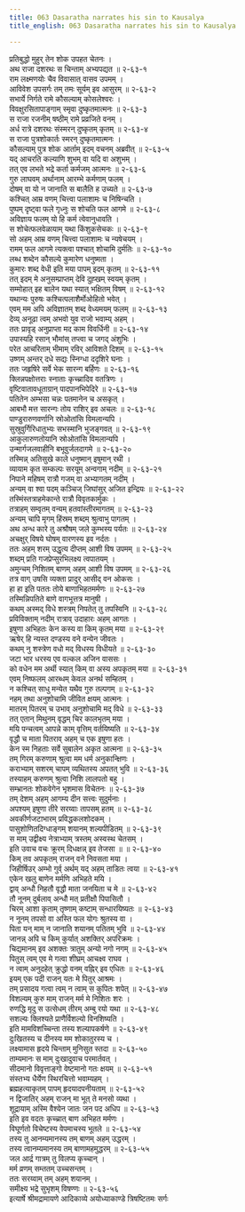 ```yaml
---
title: 063 Dasaratha narrates his sin to Kausalya
title_english: 063 Dasaratha narrates his sin to Kausalya

---
```

<div class="audioEmbed"  caption="श्रीराम-हरिसीताराममूर्ति-घनपाठिभ्यां वचनम्" src="https://archive.org/download/Ramayana-recitation-Sriram-harisItArAmamUrti-Ghanapaati-v2/Kanda_2/Kanda_2_AYK-063-Dashrathena_Poorvakrutha_Balavadha_Kathanam.mp3"></div>

प्रतिबुद्धो मुहुर् तेन शोक उपहत चेतनः ।  
अथ राजा दशरथः स चिन्ताम् अभ्यपद्यत ॥ २-६३-१  
राम लक्ष्मणयोः चैव विवासात् वासव उपमम् ।  
आविवेश उपसर्गः तम् तमः सूर्यम् इव आसुरम् ॥ २-६३-२  
सभार्ये निर्गते रामे कौसल्याम् कोसलेश्वरः ।  
विवक्षुरसितापाङ्गाम् स्मृवा दुष्कृतमात्मनः ॥ २-६३-३  
स राजा रजनीम् षष्ठीम् रामे प्रव्रजिते वनम् ।  
अर्ध रात्रे दशरथः संस्मरन् दुष्कृतम् कृतम् ॥ २-६३-४  
स राजा पुत्रशोकार्तः स्मरन् दुष्कृतमात्मनः ।  
कौसल्याम् पुत्र शोक आर्ताम् इदम् वचनम् अब्रवीत् ॥ २-६३-५  
यद् आचरति कल्याणि शुभम् वा यदि वा अशुभम् ।  
तत् एव लभते भद्रे कर्ता कर्मजम् आत्मनः ॥ २-६३-६  
गुरु लाघवम् अर्थानाम् आरम्भे कर्मणाम् फलम् ।  
दोषम् वा यो न जानाति स बालैति ह उच्यते ॥ २-६३-७  
कश्चित् आम्र वणम् चित्त्वा पलाशामः च निषिन्चति ।  
पुष्पम् दृष्ट्वा फले गृध्नुः स शोचति फल आगमे ॥ २-६३-८  
अविज्ञाय फलम् यो हि कर्म त्वेवानुधावति ।  
स शोचेत्फलवेळायाम् यथा किंशुकसेचकः ॥ २-६३-९  
सो अहम् आम्र वणम् चित्त्वा पलाशामः च न्यषेचयम् ।  
रामम् फल आगमे त्यक्त्वा पश्चात् शोचामि दुर्मतिः ॥ २-६३-१०  
लब्ध शब्देन कौसल्ये कुमारेण धनुष्मता ।  
कुमारः शब्द वेधी इति मया पापम् इदम् कृतम् ॥ २-६३-११  
तत् इदम् मे अनुसम्प्राप्तम् देवि दुह्खम् स्वयम् कृतम् ।  
सम्मोहात् इह बालेन यथा स्यात् भक्षितम् विषम् ॥ २-६३-१२  
यथान्यः पुरुषः कश्चित्पलाशैर्मोओहितो भवेत् ।  
एवम् मम अपि अविज्ञातम् शब्द वेध्यमयम् फलम् ॥ २-६३-१३  
देव्य् अनूढा त्वम् अभवो युव राजो भवाम्य् अहम् ।  
ततः प्रावृड् अनुप्राप्ता मद काम विवर्धिनी ॥ २-६३-१४  
उपास्यहि रसान् भौमांस् तप्त्वा च जगद् अंशुभिः ।  
परेत आचरिताम् भीमाम् रविर् आविशते दिशम् ॥ २-६३-१५  
उष्णम् अन्तर् दधे सद्यः स्निग्धा ददृशिरे घनाः ।  
ततः जहृषिरे सर्वे भेक सारन्ग बर्हिणः ॥ २-६३-१६  
क्लिन्नपक्षोत्तराः स्नाताः कृच्च्रादिव वतत्रिणः ।  
वृष्टिवातावधूताग्रान् पादपानभिपेदिरे ॥ २-६३-१७  
पतितेन अम्भसा चन्नः पतमानेन च असकृत् ।  
आबभौ मत्त सारन्गः तोय राशिर् इव अचलः ॥ २-६३-१८  
पाण्डुरारुणवर्णानि स्रोओतांसि विमलान्यपि ।  
सुस्रुवुर्गिरिधातुभ्यः सभस्मानि भुजङ्गवत् ॥ २-६३-१९  
आकुलारुणतोयानि स्रोओतांसि विमलान्यपि ।  
उन्मार्गजलवाहीनि बभूवुर्जलदागमे ॥ २-६३-२०  
तस्मिन्न् अतिसुखे काले धनुष्मान् इषुमान् रथी ।  
व्यायाम कृत सम्कल्पः सरयूम् अन्वगाम् नदीम् ॥ २-६३-२१  
निपाने महिषम् रात्रौ गजम् वा अभ्यागतम् नदीम् ।  
अन्यम् वा श्वा पदम् कञ्चिज् जिघांसुर् अजित इन्द्रियः ॥ २-६३-२२  
तस्मिंस्तत्राहमेकान्ते रात्रौ विवृतकार्मुकः ।  
तत्राहम् सम्वृतम् वन्यम् हतवांस्तीरमागतम् ॥ २-६३-२३  
अन्यम् चापि मृगम् हिंस्रम् शब्दम् श्रुत्वाभु पागतम् ।  
अथ अन्ध कारे तु अश्रौषम् जले कुम्भस्य पर्यतः ॥ २-६३-२४  
अचक्षुर् विषये घोषम् वारणस्य इव नर्दतः ।  
ततः अहम् शरम् उद्धृत्य दीप्तम् आशी विष उपमम् ॥ २-६३-२५  
शब्दम् प्रति गजप्रेप्सुरभिलक्ष्य त्वपातयम् ।  
अमुन्चम् निशितम् बाणम् अहम् आशी विष उपमम् ॥ २-६३-२६  
तत्र वाग् उषसि व्यक्ता प्रादुर् आसीद् वन ओकसः ।  
हा हा इति पततः तोये बाणाभिहतमर्मणः ॥ २-६३-२७  
तस्मिन्निपतिते बाणे वागभूत्तत्र मानुषी ।  
कथम् अस्मद् विधे शस्त्रम् निपतेत् तु तपस्विनि ॥ २-६३-२८  
प्रविविक्ताम् नदीम् रात्राव् उदाहारः अहम् आगतः ।  
इषुणा अभिहतः केन कस्य वा किम् कृतम् मया ॥ २-६३-२९  
ऋषेर् हि न्यस्त दण्डस्य वने वन्येन जीवतः ।  
कथम् नु शस्त्रेण वधो मद् विधस्य विधीयते ॥ २-६३-३०  
जटा भार धरस्य एव वल्कल अजिन वाससः ।  
को वधेन मम अर्थी स्यात् किम् वा अस्य अपकृतम् मया ॥ २-६३-३१  
एवम् निष्फलम् आरब्धम् केवल अनर्थ सम्हितम् ।  
न कश्चित् साधु मन्येत यथैव गुरु तल्पगम् ॥ २-६३-३२  
नहम् तथा अनुशोचामि जीवित क्षयम् आत्मनः ।  
मातरम् पितरम् च उभाव् अनुशोचामि मद् विधे ॥ २-६३-३३  
तत् एतान् मिथुनम् वृद्धम् चिर कालभृतम् मया ।  
मयि पन्चत्वम् आपन्ने काम् वृत्तिम् वर्तयिष्यति ॥ २-६३-३४  
वृद्धौ च माता पितराव् अहम् च एक इषुणा हतः ।  
केन स्म निहताः सर्वे सुबालेन अकृत आत्मना ॥ २-६३-३५  
तम् गिरम् करुणाम् श्रुत्वा मम धर्म अनुकान्क्षिणः ।  
कराभ्याम् सशरम् चापम् व्यथितस्य अपतत् भुवि ॥ २-६३-३६  
तस्याहम् करुणम् श्रुत्वा निशि लालपतो बहु ।  
सम्भ्रानतः शोकवेगेन भृशमास विचेतनः ॥ २-६३-३७  
तम् देशम् अहम् आगम्य दीन सत्त्वः सुदुर्मनाः ।  
अपश्यम् इषुणा तीरे सरय्वाः तापसम् हतम् ॥ २-६३-३८  
अवकीर्णजटाभारम् प्रविद्धकलशोदकम् ।  
पासुशोणितदिग्धाङ्गम् शयानम् शल्यपीडितम् ॥ २-६३-३९  
स माम् उद्वीक्ष्य नेत्राभ्याम् त्रस्तम् अस्वस्थ चेतसम् ।  
इति उवाच वचः क्रूरम् दिधक्षन्न् इव तेजसा ॥ ॥ २-६३-४०  
किम् तव अपकृतम् राजन् वने निवसता मया ।  
जिहीर्षिउर् अम्भो गुर्व् अर्थम् यद् अहम् ताडितः त्वया ॥ २-६३-४१  
एकेन खलु बाणेन मर्मणि अभिहते मयि ।  
द्वाव् अन्धौ निहतौ वृद्धौ माता जनयिता च मे ॥ २-६३-४२  
तौ नूनम् दुर्बलाव् अन्धौ मत् प्रतीक्षौ पिपासितौ ।  
चिरम् आशा कृताम् तृष्णाम् कष्टाम् सन्धारयिष्यतः ॥ २-६३-४३  
न नूनम् तपसो वा अस्ति फल योगः श्रुतस्य वा ।  
पिता यन् माम् न जानाति शयानम् पतितम् भुवि ॥ २-६३-४४  
जानन्न् अपि च किम् कुर्यात् अशक्तिर् अपरिक्रमः ।  
चिद्यमानम् इव अशक्तः त्रातुम् अन्यो नगो नगम् ॥ २-६३-४५  
पितुस् त्वम् एव मे गत्वा शीघ्रम् आचक्ष्व राघव ।  
न त्वाम् अनुदहेत् क्रुद्धो वनम् वह्निर् इव एधितः ॥ २-६३-४६  
इयम् एक पदी राजन् यतः मे पितुर् आश्रमः ।  
तम् प्रसादय गत्वा त्वम् न त्वाम् स कुपितः शपेत् ॥ २-६३-४७  
विशल्यम् कुरु माम् राजन् मर्म मे निशितः शरः ।  
रुणद्धि मृदु स उत्सेधम् तीरम् अम्बु रयो यथा ॥ २-६३-४८  
सशल्यः क्लिश्यते प्राणैर्विशल्यो विनशिष्यति ।  
इति मामविशच्चिन्ता तस्य शल्यापकर्षणे ॥ २-६३-४९  
दुःखितस्य च दीनस्य मम शोकातुरस्य च ।  
लक्ष्यामास हृदये चिन्ताम् मुनिसुत स्तदा ॥ २-६३-५०  
ताम्यमानः स माम् दुःखादुवाच परमार्तवत् ।  
सीदमानो विवृत्ताङ्गो वेष्टमानो गतः क्षयम् ॥ २-६३-५१  
संस्तभ्य धैर्येण स्थिरचित्तो भवाम्यहम् ।  
ब्रह्महत्याकृतम् पापम् हृदयादपनीयताम् ॥ २-६३-५२  
न द्विजातिर् अहम् राजन् मा भूत् ते मनसो व्यथा ।  
शूद्रायाम् अस्मि वैश्येन जातः जन पद अधिप ॥ २-६३-५३  
इति इव वदतः कृच्च्रात् बाण अभिहत मर्मणः ।  
विघूर्णतो विचेष्टस्य वेपमाचस्य भूतले ॥ २-६३-५४  
तस्य तु आनम्यमानस्य तम् बाणम् अहम् उद्धरम् ।  
तस्य त्वानम्यमानस्य तम् बाणामहमुद्धरम् ॥ २-६३-५५  
जल आर्द्र गात्रम् तु विलप्य कृच्चान् ।  
मर्म व्रणम् सम्ततम् उच्चसन्तम् ।  
ततः सरय्वाम् तम् अहम् शयानम् ।  
समीक्ष्य भद्रे सुभृशम् विषण्णः ॥ २-६३-५६  
इत्यार्षे श्रीमद्रामायणे आदिकाव्ये अयोध्याकाण्डे त्रिषष्टितमः सर्गः